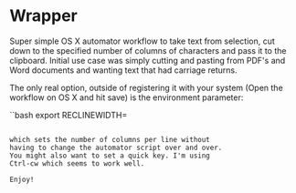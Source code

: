 # Wrapper

Super simple OS X automator workflow to take text from 
selection, cut down to the specified number of columns
of characters and pass it to the clipboard. Initial 
use case was simply cutting and pasting from PDF's and 
Word documents and wanting text that had carriage 
returns. 

The only real option, outside of registering it with
your system (Open the workflow on OS X and hit save)
is the environment parameter:

``bash
export RECLINEWIDTH=<XXX>
```

which sets the number of columns per line without
having to change the automator script over and over.
You might also want to set a quick key. I'm using
Ctrl-cw which seems to work well.

Enjoy!
